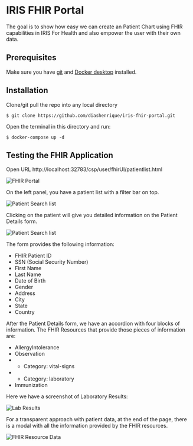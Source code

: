 # IRIS FHIR Portal
The goal is to show how easy we can create an Patient Chart using FHIR capabilities in IRIS For Health and also empower the user with their own data.

## Prerequisites
Make sure you have [git](https://git-scm.com/book/en/v2/Getting-Started-Installing-Git) and [Docker desktop](https://www.docker.com/products/docker-desktop) installed.

## Installation 

Clone/git pull the repo into any local directory

```
$ git clone https://github.com/diashenrique/iris-fhir-portal.git
```

Open the terminal in this directory and run:

```
$ docker-compose up -d
```

## Testing the FHIR Application

Open URL http://localhost:32783/csp/user/fhirUI/patientlist.html

![FHIR Portal](https://raw.githubusercontent.com/diashenrique/iris-fhir-portal/master/img/fhirPortal.png)

On the left panel, you have a patient list with a filter bar on top.

![Patient Search list](https://raw.githubusercontent.com/diashenrique/iris-fhir-portal/master/img/search.png)

Clicking on the patient will give you detailed information on the Patient Details form.

![Patient Search list](https://raw.githubusercontent.com/diashenrique/iris-fhir-portal/master/img/formloaded_badges.png)

The form provides the following information:

- FHIR Patient ID
- SSN (Social Security Number)
- First Name
- Last Name
- Date of Birth
- Gender
- Address
- City
- State
- Country

After the Patient Details form, we have an accordion with four blocks of information. The FHIR Resources that provide those pieces of information are:

- AllergyIntolerance
- Observation
- - Category: vital-signs
- - Category: laboratory
- Immunization

Here we have a screenshot of Laboratory Results:

![Lab Results](https://raw.githubusercontent.com/diashenrique/iris-fhir-portal/master/img/accordionResults.png)

For a transparent approach with patient data, at the end of the page, there is a modal with all the information provided by the FHIR resources.

![FHIR Resource Data](https://raw.githubusercontent.com/diashenrique/iris-fhir-portal/master/img/FHIR_ResourceData.png)
